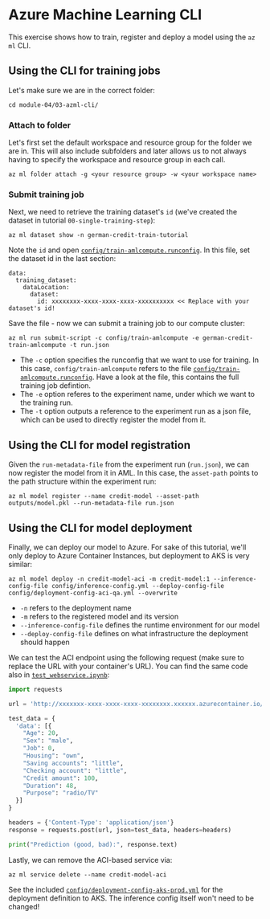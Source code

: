 # Azure Machine Learning CLI

This exercise shows how to train, register and deploy a model using the `az ml` CLI.

## Using the CLI for training jobs

Let's make sure we are in the correct folder:

```cli
cd module-04/03-azml-cli/
```

### Attach to folder

Let's first set the default workspace and resource group for the folder we are in. This will also include subfolders and later allows us to not always having to specify the workspace and resource group in each call.

```cli
az ml folder attach -g <your resource group> -w <your workspace name>
```

### Submit training job

Next, we need to retrieve the training dataset's `id` (we've created the dataset in tutorial `00-single-training-step`):

```
az ml dataset show -n german-credit-train-tutorial
```

Note the `id` and open [`config/train-amlcompute.runconfig`](config/train-amlcompute.runconfig). In this file, set the dataset id in the last section:

```
data:
  training_dataset:
    dataLocation:
      dataset:
        id: xxxxxxxx-xxxx-xxxx-xxxx-xxxxxxxxxx << Replace with your dataset's id!
````

Save the file - now we can submit a training job to our compute cluster:

```cli
az ml run submit-script -c config/train-amlcompute -e german-credit-train-amlcompute -t run.json
```

* The `-c` option specifies the runconfig that we want to use for training. In this case, `config/train-amlcompute` refers to the file [`config/train-amlcompute.runconfig`](config/train-amlcompute.runconfig). Have a look at the file, this contains the full training job defintion.
* The `-e` option referes to the experiment name, under which we want to the training run.
* The `-t` option outputs a reference to the experiment run as a json file, which can be used to directly register the model from it.

## Using the CLI for model registration

Given the `run-metadata-file` from the experiment run (`run.json`), we can now register the model from it in AML. In this case, the `asset-path` points to the path structure within the experiment run:

```cli
az ml model register --name credit-model --asset-path outputs/model.pkl --run-metadata-file run.json
```

## Using the CLI for model deployment

Finally, we can deploy our model to Azure. For sake of this tutorial, we'll only deploy to Azure Container Instances, but deployment to AKS is very similar:

```cli
az ml model deploy -n credit-model-aci -m credit-model:1 --inference-config-file config/inference-config.yml --deploy-config-file config/deployment-config-aci-qa.yml --overwrite
```

* `-n` refers to the deployment name
* `-m` refers to the registered model and its version
* `--inference-config-file` defines the runtime environment for our model
* `--deploy-config-file` defines on what infrastructure the deployment should happen

We can test the ACI endpoint using the following request (make sure to replace the URL with your container's URL). You can find the same code also in [`test_webservice.ipynb`](test_webservice.ipynb):

```python
import requests

url = 'http://xxxxxxx-xxxx-xxxx-xxxx-xxxxxxxx.xxxxxx.azurecontainer.io/score'

test_data = {
  'data': [{
    "Age": 20,
    "Sex": "male",
    "Job": 0,
    "Housing": "own",
    "Saving accounts": "little",
    "Checking account": "little",
    "Credit amount": 100,
    "Duration": 48,
    "Purpose": "radio/TV"
  }]
}

headers = {'Content-Type': 'application/json'}
response = requests.post(url, json=test_data, headers=headers)

print("Prediction (good, bad):", response.text)
```

Lastly, we can remove the ACI-based service via:

```cli
az ml service delete --name credit-model-aci
```

See the included [`config/deployment-config-aks-prod.yml`](config/deployment-config-aks-prod.yml) for the deployment definition to AKS. The inference config itself won't need to be changed!